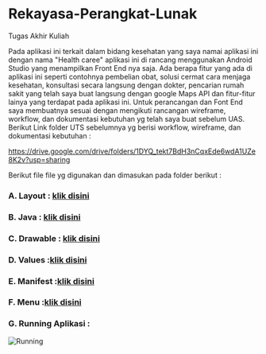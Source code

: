 # Rekayasa-Perangkat-Lunak
Tugas Akhir Kuliah

Pada aplikasi ini terkait dalam bidang kesehatan yang saya namai aplikasi ini dengan nama "Health caree" aplikasi ini di rancang menggunakan Android Studio yang menampilkan Front End nya saja. Ada berapa fitur yang ada di aplikasi ini seperti contohnya pembelian obat, solusi cermat cara menjaga kesehatan, konsultasi secara langsung dengan dokter, pencarian rumah sakit yang telah saya buat langsung dengan google Maps API dan fitur-fitur lainya yang terdapat pada aplikasi ini. Untuk perancangan dan Font End saya membuatnya sesuai dengan mengikuti rancangan wireframe, workflow, dan dokumentasi kebutuhan yg telah saya buat sebelum UAS. Berikut Link folder UTS sebelumnya yg berisi workflow, wireframe, dan dokumentasi kebutuhan :

https://drive.google.com/drive/folders/1DYQ_tekt7BdH3nCqxEde6wdA1UZe8K2v?usp=sharing

Berikut file file yg digunakan dan dimasukan pada folder berikut :

### A. Layout : [klik disini](https://github.com/HanZamu-code/Rekayasa-Perangkat-Lunak/tree/master/app/src/main/res/layout)
### B. Java : [klik disini](https://github.com/HanZamu-code/Rekayasa-Perangkat-Lunak/tree/master/app/src/main/java/com/example/healthcareservice)
### C. Drawable : [klik disini](https://github.com/HanZamu-code/Rekayasa-Perangkat-Lunak/tree/master/app/src/main/res/drawable)
### D. Values :[klik disini](https://github.com/HanZamu-code/Rekayasa-Perangkat-Lunak/tree/master/app/src/release/res/values)
### E. Manifest :[klik disini](https://github.com/HanZamu-code/Rekayasa-Perangkat-Lunak/blob/master/app/src/main/AndroidManifest.xml)
### F. Menu :[klik disini](https://github.com/HanZamu-code/Rekayasa-Perangkat-Lunak/blob/master/app/src/main/res/menu/option.xml)
### G. Running Aplikasi : 
![Running](run_aplikasi.gif)




